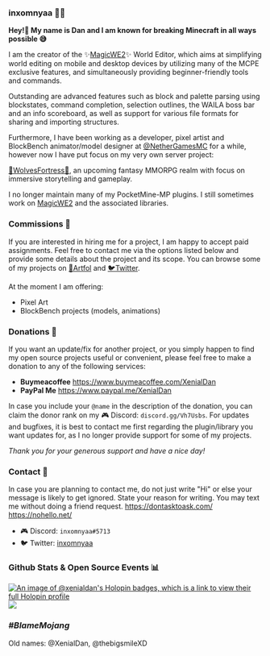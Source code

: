 ### inxomnyaa 👨‍💻

**Hey!👋 My name is Dan and I am known for breaking Minecraft in all ways possible 😅**

I am the creator of the ✨[MagicWE2](https://github.com/inxomnyaa/MagicWE2)✨ World Editor, which aims at simplifying world editing on mobile and desktop devices by utilizing many of the MCPE exclusive features, and simultaneously providing beginner-friendly tools and commands.

Outstanding are advanced features such as block and palette parsing using blockstates, command completion, selection outlines, the WAILA boss bar and an info scoreboard, as well as support for various file formats for sharing and importing structures.

Furthermore, I have been working as a developer, pixel artist and BlockBench animator/model designer at [@NetherGamesMC](https://github.com/NetherGamesMC) for a while, however now I have put focus on my very own server project:

[🐺WolvesFortress🏰](https://github.com/WolvesFortress), an upcoming fantasy MMORPG realm with focus on immersive storytelling and gameplay.

I no longer maintain many of my PocketMine-MP plugins. I still sometimes work on [MagicWE2](https://github.com/inxomnyaa/MagicWE2) and the associated libraries.
### Commissions 💌
If you are interested in hiring me for a project, I am happy to accept paid assignments. Feel free to contact me via the options listed below and provide some details about the project and its scope.
You can browse some of my projects on [🎨Artfol](https://www.artfol.me/inxomnyaa) and [🐦Twitter](https://twitter.com/inxomnyaa/media).

At the moment I am offering:
- Pixel Art
- BlockBench projects (models, animations)


### Donations 👛
If you want an update/fix for another project, or you simply happen to find my open source projects useful or convenient, please feel free to make a donation to any of the following services:
- **Buymeacoffee**
https://www.buymeacoffee.com/XenialDan
- **PayPal Me**
https://www.paypal.me/XenialDan

In case you include your `@name` in the description of the donation, you can claim the donor rank on my 🎮 Discord: `discord.gg/Vh7Usbs`. For updates and bugfixes, it is best to contact me first regarding the plugin/library you want updates for, as I no longer provide support for some of my projects.

*Thank you for your generous support and have a nice day!*
### Contact 📮
In case you are planning to contact me, do not just write "Hi" or else your message is likely to get ignored. State your reason for writing. You may text me without doing a friend request.
https://dontasktoask.com/ https://nohello.net/

- 🎮 Discord: `inxomnyaa#5713`
- 🐦 Twitter: [inxomnyaa](https://twitter.com/inxomnyaa)
### Github Stats & Open Source Events 📊
[![An image of @xenialdan's Holopin badges, which is a link to view their full Holopin profile](https://holopin.me/xenialdan)](https://holopin.io/@xenialdan)
![](https://github-readme-stats.vercel.app/api?username=inxomnyaa&count_private=true&include_all_commits=true)


### *#BlameMojang*
Old names: @XenialDan, @thebigsmileXD
